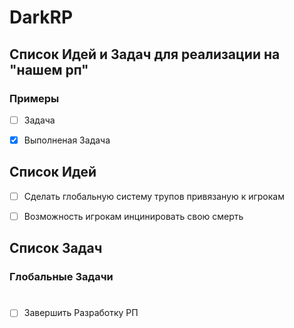 # DarkRP

## Список Идей и Задач для реализации на "нашем рп"

### Примеры

- [ ] Задача

- [x] Выполненая Задача

## Список Идей

- [ ] Сделать глобальную систему трупов привязаную к игрокам

- [ ] Возможность игрокам инцинировать свою смерть

## Список Задач

### Глобальные Задачи

#
- [ ] Завершить Разработку РП
